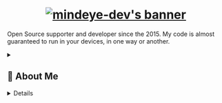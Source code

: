 <h1 align="center">
  <a href="https://git.io/typing-svg">
    <img src="https://readme-typing-svg.demolab.com?font=Fira+Code&pause=1000&center=true&vCenter=true&random=true&weight=700&size=25&duration=2000&pause=1000&color=0785fb&vCenter=true&random=false&width=500&height=30&lines=Hello+there%2C+I'm+Mind+Eye+Dev+%F0%9F%91%8B%F0%9F%8F%BB;I'm+a+Software+Engineer+%F0%9F%91%A8%E2%80%8D%F0%9F%92%BB;I'm+a+Open+Source+Contributor+%F0%9F%9A%A9" alt="mindeye-dev's banner" />
  </a>
</h1>

<p aligne="left">
Open Source supporter and developer since the 2015. My code is almost guaranteed to run in your devices, in one way or another.
  
</p>

<details close>
<summary><h2>🌟 About Me</h2></summary>
 
  - 💻 I specialise in JS, PHP ,Java, Python, C++, Go, Rust and AI, but I also enjoy exploring other technologies and languages.
  - 🚀 I'm always eager to learn new things and take on new challenges.
  - 🎓 I believe in the power of knowledge-sharing and open source.
</details>

<details close>

---

<p align="center">
  <i>&copy; <a href="https://github.com/mindeye-dev/">mindeye-dev </a> 2017 - Present</i><br>
  <kbd>Thanks for visiting 🙂</kbd>
</p>
